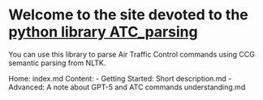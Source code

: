 # Welcome to the site devoted to the [python library ATC_parsing](https://github.com/sash-tim/ATC-parsing)

You can use this library to parse Air Traffic Control commands using CCG semantic parsing from NLTK.

Home: index.md
Content:
    - Getting Started: Short description.md
    - Advanced: A note about GPT-5 and ATC commands understanding.md

